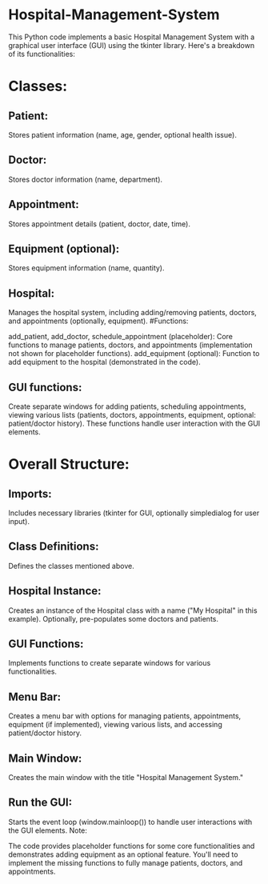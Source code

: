# Hospital-Management-System

This Python code implements a basic Hospital Management System with a graphical user interface (GUI) using the tkinter library. Here's a breakdown of its functionalities:

# Classes:

## Patient: 
Stores patient information (name, age, gender, optional health issue).
## Doctor: 
Stores doctor information (name, department).
## Appointment: 
Stores appointment details (patient, doctor, date, time).
## Equipment (optional): 
Stores equipment information (name, quantity).
## Hospital: 
Manages the hospital system, including adding/removing patients, doctors, and appointments (optionally, equipment).
#Functions:

add_patient, add_doctor, schedule_appointment (placeholder): Core functions to manage patients, doctors, and appointments (implementation not shown for placeholder functions).
add_equipment (optional): Function to add equipment to the hospital (demonstrated in the code).
## GUI functions: 
Create separate windows for adding patients, scheduling appointments, viewing various lists (patients, doctors, appointments, equipment, optional: patient/doctor history). These functions handle user interaction with the GUI elements.
# Overall Structure:

## Imports: 
Includes necessary libraries (tkinter for GUI, optionally simpledialog for user input).
## Class Definitions: 
Defines the classes mentioned above.
## Hospital Instance: 
Creates an instance of the Hospital class with a name ("My Hospital" in this example). Optionally, pre-populates some doctors and patients.
## GUI Functions: 
Implements functions to create separate windows for various functionalities.
## Menu Bar: 
Creates a menu bar with options for managing patients, appointments, equipment (if implemented), viewing various lists, and accessing patient/doctor history.
## Main Window: 
Creates the main window with the title "Hospital Management System."
## Run the GUI: 
Starts the event loop (window.mainloop()) to handle user interactions with the GUI elements.
Note:

The code provides placeholder functions for some core functionalities and demonstrates adding equipment as an optional feature. You'll need to implement the missing functions to fully manage patients, doctors, and appointments.
